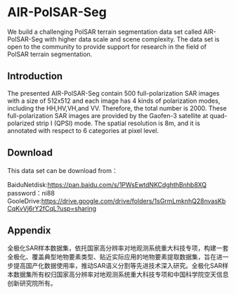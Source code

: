 # AIR-PolSAR-Seg

We build a challenging PolSAR terrain segmentation data set called AIR-PolSAR-Seg with higher data scale and scene complexity. The data set is open to the community to provide support for research in the field of PolSAR terrain segmentation.

## Introduction
The presented AIR-PolSAR-Seg contain 500 full-polarization SAR images with a size of 512x512 and each image has 4 kinds of polarization modes, including the HH,HV,VH,and VV. Therefore, the total number is 2000. These full-polarization SAR images are provided by the Gaofen-3 satellite at quad-polarized strip I (QPSI) mode. The spatial resolution is 8m, and it is annotated with respect to 6 categories at pixel level. 


## Download 
This data set can be download from：


BaiduNetdisk:https://pan.baidu.com/s/1PWsEwtdNKCdghthBnhb8XQ   password：ni88 
GooleDrive:https://drive.google.com/drive/folders/1sGrmLmknhQ28nvasKbCqKvVj6rY2fCqL?usp=sharing   


## Appendix

全极化SAR样本数据集，依托国家高分辨率对地观测系统重大科技专项，构建一套全极化、覆盖典型地物要素类型、贴近实际应用的地物要素提取数据集，旨在进一步提高国产化数据使用率，推动SAR语义分割等先进技术深入研究。全极化SAR样本数据集所有权归国家高分辨率对地观测系统重大科技专项和中国科学院空天信息创新研究院所有。
